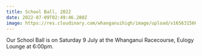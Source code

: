 ```yaml
---
title: School Ball, 2022
date: 2022-07-09T02:49:46.280Z
image: https://res.cloudinary.com/whanganuihigh/image/upload/v1656315609/Events/school_ball_2022.jpg
---
```

Our School Ball is on Saturday 9 July at the Whanganui Racecourse, Eulogy Lounge at 6:00pm.


